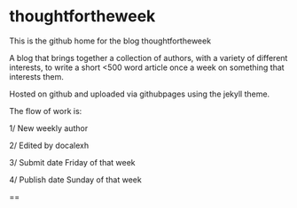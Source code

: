 # thoughtfortheweek


This is the github home for the blog thoughtfortheweek

A blog that brings together a collection of authors, with a variety of different interests, to write a short <500 word article once a week on something that interests them. 

Hosted on github and uploaded via githubpages using the jekyll theme.

The flow of work is:

1/ New weekly author

2/ Edited by docalexh

3/ Submit date Friday of that week 

4/ Publish date Sunday of that week

==
